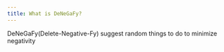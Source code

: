 ```yaml
---
title: What is DeNeGaFy?
---
```


DeNeGaFy(Delete-Negative-Fy) suggest random things to do to minimize negativity
